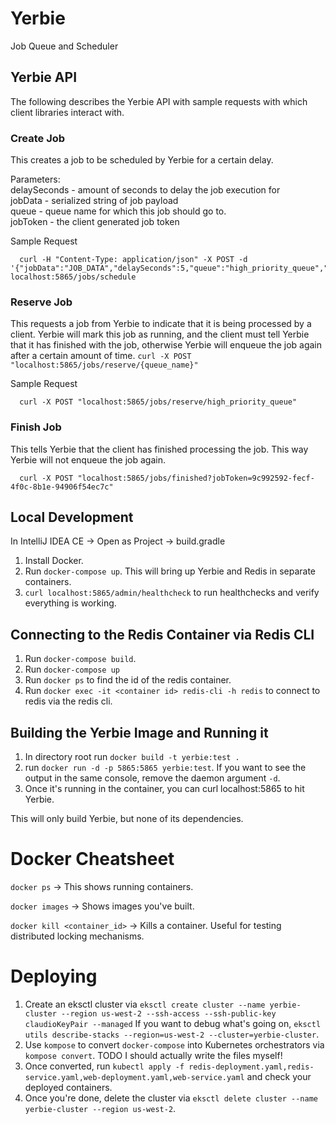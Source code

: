 # Yerbie
Job Queue and Scheduler

## Yerbie API
The following describes the Yerbie API with sample requests with which client libraries interact with.

### Create Job
This creates a job to be scheduled by Yerbie for a certain delay.

Parameters:  
delaySeconds - amount of seconds to delay the job execution for  
jobData - serialized string of job payload  
queue - queue name for which this job should go to.  
jobToken - the client generated job token  

Sample Request
```
  curl -H "Content-Type: application/json" -X POST -d '{"jobData":"JOB_DATA","delaySeconds":5,"queue":"high_priority_queue","jobToken":"token"}' localhost:5865/jobs/schedule 
```

### Reserve Job
This requests a job from Yerbie to indicate that it is being processed by a client. Yerbie will mark this
job as running, and the client must tell Yerbie that it has finished with the job, otherwise Yerbie will enqueue
the job again after a certain amount of time.
`curl -X POST "localhost:5865/jobs/reserve/{queue_name}"`

Sample Request
```
  curl -X POST "localhost:5865/jobs/reserve/high_priority_queue"
```

### Finish Job
This tells Yerbie that the client has finished processing the job. This way Yerbie will not enqueue the job again.
```
  curl -X POST "localhost:5865/jobs/finished?jobToken=9c992592-fecf-4f0c-8b1e-94906f54ec7c"
```

## Local Development
In IntelliJ IDEA CE -> Open as Project -> build.gradle

1. Install Docker.
2. Run `docker-compose up`. This will bring up Yerbie and Redis in separate containers.
3. `curl localhost:5865/admin/healthcheck` to run healthchecks and verify everything is working.

## Connecting to the Redis Container via Redis CLI
1. Run `docker-compose build`.
2. Run `docker-compose up`
3. Run `docker ps` to find the id of the redis container.
4. Run `docker exec -it <container id> redis-cli -h redis` to connect to redis via the redis cli.


## Building the Yerbie Image and Running it
1. In directory root run `docker build -t yerbie:test .`
2. run `docker run -d -p 5865:5865 yerbie:test`.
   If you want to see the output in the same console, remove the daemon argument `-d`.
3. Once it's running in the container, you can curl localhost:5865 to hit Yerbie.

This will only build Yerbie, but none of its dependencies.

# Docker Cheatsheet

`docker ps` -> This shows running containers.

`docker images` -> Shows images you've built.

`docker kill <container_id>` -> Kills a container. Useful for testing distributed locking mechanisms.

# Deploying
1. Create an eksctl cluster via `eksctl create cluster --name yerbie-cluster --region us-west-2 --ssh-access --ssh-public-key claudioKeyPair --managed`
   If you want to debug what's going on, `eksctl utils describe-stacks --region=us-west-2 --cluster=yerbie-cluster`.
2. Use `kompose` to convert `docker-compose` into Kubernetes orchestrators via `kompose convert`. TODO I should actually write the files myself!
3. Once converted, run `kubectl apply -f redis-deployment.yaml,redis-service.yaml,web-deployment.yaml,web-service.yaml` and check your deployed containers.
4. Once you're done, delete the cluster via `eksctl delete cluster --name yerbie-cluster --region us-west-2`.
